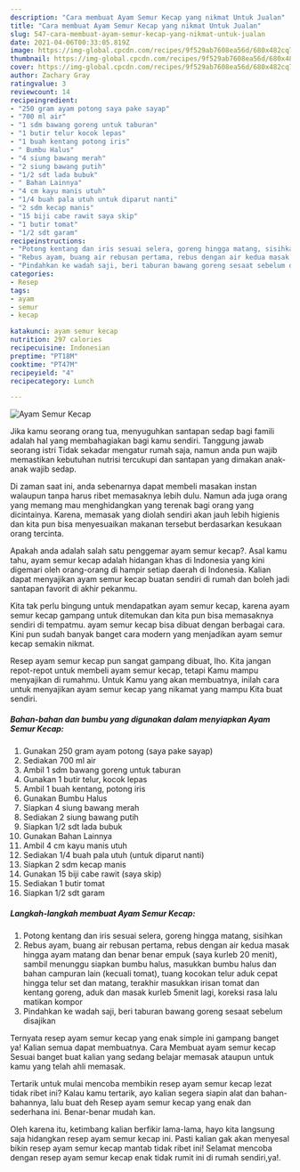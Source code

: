 ```yaml
---
description: "Cara membuat Ayam Semur Kecap yang nikmat Untuk Jualan"
title: "Cara membuat Ayam Semur Kecap yang nikmat Untuk Jualan"
slug: 547-cara-membuat-ayam-semur-kecap-yang-nikmat-untuk-jualan
date: 2021-04-06T00:33:05.819Z
image: https://img-global.cpcdn.com/recipes/9f529ab7608ea56d/680x482cq70/ayam-semur-kecap-foto-resep-utama.jpg
thumbnail: https://img-global.cpcdn.com/recipes/9f529ab7608ea56d/680x482cq70/ayam-semur-kecap-foto-resep-utama.jpg
cover: https://img-global.cpcdn.com/recipes/9f529ab7608ea56d/680x482cq70/ayam-semur-kecap-foto-resep-utama.jpg
author: Zachary Gray
ratingvalue: 3
reviewcount: 14
recipeingredient:
- "250 gram ayam potong saya pake sayap"
- "700 ml air"
- "1 sdm bawang goreng untuk taburan"
- "1 butir telur kocok lepas"
- "1 buah kentang potong iris"
- " Bumbu Halus"
- "4 siung bawang merah"
- "2 siung bawang putih"
- "1/2 sdt lada bubuk"
- " Bahan Lainnya"
- "4 cm kayu manis utuh"
- "1/4 buah pala utuh untuk diparut nanti"
- "2 sdm kecap manis"
- "15 biji cabe rawit saya skip"
- "1 butir tomat"
- "1/2 sdt garam"
recipeinstructions:
- "Potong kentang dan iris sesuai selera, goreng hingga matang, sisihkan"
- "Rebus ayam, buang air rebusan pertama, rebus dengan air kedua masak hingga ayam matang dan benar benar empuk (saya kurleb 20 menit), sambil menunggu siapkan bumbu halus, masukkan bumbu halus dan bahan campuran lain (kecuali tomat), tuang kocokan telur aduk cepat hingga telur set dan matang, terakhir masukkan irisan tomat dan kentang goreng, aduk dan masak kurleb 5menit lagi, koreksi rasa lalu matikan kompor"
- "Pindahkan ke wadah saji, beri taburan bawang goreng sesaat sebelum disajikan"
categories:
- Resep
tags:
- ayam
- semur
- kecap

katakunci: ayam semur kecap 
nutrition: 297 calories
recipecuisine: Indonesian
preptime: "PT18M"
cooktime: "PT47M"
recipeyield: "4"
recipecategory: Lunch

---
```



![Ayam Semur Kecap](https://img-global.cpcdn.com/recipes/9f529ab7608ea56d/680x482cq70/ayam-semur-kecap-foto-resep-utama.jpg)

Jika kamu seorang orang tua, menyuguhkan santapan sedap bagi famili adalah hal yang membahagiakan bagi kamu sendiri. Tanggung jawab seorang istri Tidak sekadar mengatur rumah saja, namun anda pun wajib memastikan kebutuhan nutrisi tercukupi dan santapan yang dimakan anak-anak wajib sedap.

Di zaman  saat ini, anda sebenarnya dapat membeli masakan instan walaupun tanpa harus ribet memasaknya lebih dulu. Namun ada juga orang yang memang mau menghidangkan yang terenak bagi orang yang dicintainya. Karena, memasak yang diolah sendiri akan jauh lebih higienis dan kita pun bisa menyesuaikan makanan tersebut berdasarkan kesukaan orang tercinta. 



Apakah anda adalah salah satu penggemar ayam semur kecap?. Asal kamu tahu, ayam semur kecap adalah hidangan khas di Indonesia yang kini digemari oleh orang-orang di hampir setiap daerah di Indonesia. Kalian dapat menyajikan ayam semur kecap buatan sendiri di rumah dan boleh jadi santapan favorit di akhir pekanmu.

Kita tak perlu bingung untuk mendapatkan ayam semur kecap, karena ayam semur kecap gampang untuk ditemukan dan kita pun bisa memasaknya sendiri di tempatmu. ayam semur kecap bisa dibuat dengan berbagai cara. Kini pun sudah banyak banget cara modern yang menjadikan ayam semur kecap semakin nikmat.

Resep ayam semur kecap pun sangat gampang dibuat, lho. Kita jangan repot-repot untuk membeli ayam semur kecap, tetapi Kamu mampu menyajikan di rumahmu. Untuk Kamu yang akan membuatnya, inilah cara untuk menyajikan ayam semur kecap yang nikamat yang mampu Kita buat sendiri.

<!--inarticleads1-->

##### Bahan-bahan dan bumbu yang digunakan dalam menyiapkan Ayam Semur Kecap:

1. Gunakan 250 gram ayam potong (saya pake sayap)
1. Sediakan 700 ml air
1. Ambil 1 sdm bawang goreng untuk taburan
1. Gunakan 1 butir telur, kocok lepas
1. Ambil 1 buah kentang, potong iris
1. Gunakan  Bumbu Halus
1. Siapkan 4 siung bawang merah
1. Sediakan 2 siung bawang putih
1. Siapkan 1/2 sdt lada bubuk
1. Gunakan  Bahan Lainnya
1. Ambil 4 cm kayu manis utuh
1. Sediakan 1/4 buah pala utuh (untuk diparut nanti)
1. Siapkan 2 sdm kecap manis
1. Gunakan 15 biji cabe rawit (saya skip)
1. Sediakan 1 butir tomat
1. Siapkan 1/2 sdt garam




<!--inarticleads2-->

##### Langkah-langkah membuat Ayam Semur Kecap:

1. Potong kentang dan iris sesuai selera, goreng hingga matang, sisihkan
1. Rebus ayam, buang air rebusan pertama, rebus dengan air kedua masak hingga ayam matang dan benar benar empuk (saya kurleb 20 menit), sambil menunggu siapkan bumbu halus, masukkan bumbu halus dan bahan campuran lain (kecuali tomat), tuang kocokan telur aduk cepat hingga telur set dan matang, terakhir masukkan irisan tomat dan kentang goreng, aduk dan masak kurleb 5menit lagi, koreksi rasa lalu matikan kompor
1. Pindahkan ke wadah saji, beri taburan bawang goreng sesaat sebelum disajikan




Ternyata resep ayam semur kecap yang enak simple ini gampang banget ya! Kalian semua dapat membuatnya. Cara Membuat ayam semur kecap Sesuai banget buat kalian yang sedang belajar memasak ataupun untuk kamu yang telah ahli memasak.

Tertarik untuk mulai mencoba membikin resep ayam semur kecap lezat tidak ribet ini? Kalau kamu tertarik, ayo kalian segera siapin alat dan bahan-bahannya, lalu buat deh Resep ayam semur kecap yang enak dan sederhana ini. Benar-benar mudah kan. 

Oleh karena itu, ketimbang kalian berfikir lama-lama, hayo kita langsung saja hidangkan resep ayam semur kecap ini. Pasti kalian gak akan menyesal bikin resep ayam semur kecap mantab tidak ribet ini! Selamat mencoba dengan resep ayam semur kecap enak tidak rumit ini di rumah sendiri,ya!.

